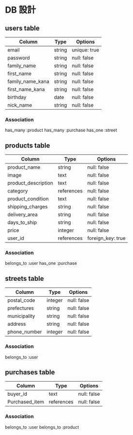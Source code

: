 # DB 設計

## users table

| Column             | Type                | Options                 |
|--------------------|---------------------|-------------------------|
| email              | string              | unique: true            |
| password           | string              | null: false             |
| family_name        | string              | null: false             |
| first_name         | string              | null: false             |
| family_name_kana   | string              | null: false             |
| first_name_kana    | string              | null: false             |
| birthday           | date                | null: false             |
| nick_name          | string              | null: false             |

### Association
has_many :product
has_many :purchase
has_one :street


## products table

| Column                              | Type       | Options           |
|-------------------------------------|------------|-------------------|
| product_name                        | string     | null: false       |
| image                               | text       | null: false       |
| product_description                 | text       | null: false       |
| category                            | references | null: false       |
| product_condition                   | text     　| null: false       |
| shipping_charges                    | string     | null: false       |
| delivery_area                       | string     | null: false       |
| days_to_ship                        | string     | null: false       |
| price                               | integer    | null: false       |
| user_id                             | references | foreign_key: true |

### Association
belongs_to :user
has_one :purchase



## streets table

| Column       | Type       | Options           |
|--------------|------------|-------------------|
| postal_code  | integer    | null: false       |
| prefectures  | string     | null: false       |
| municipality | string     | null: false       |
| address      | string     | null: false       |
| phone_number | integer    | null: false       |

### Association
belongs_to :user

## purchases table

| Column          | Type       | Options           |
|-----------------|------------|-------------------|
| buyer_id        | text       | null: false       |
| Purchased_item  | references | null: false       |

### Association
belongs_to :user
belongs_to :product
